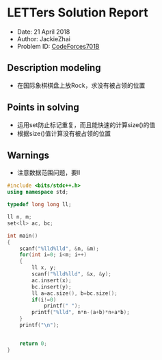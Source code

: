 # LETTers Solution Report

- Date: 21 April 2018
- Author: JackieZhai
- Problem ID: [CodeForces701B](http://codeforces.com/problemset/problem/701/B)

## Description modeling

- 在国际象棋棋盘上放Rock，求没有被占领的位置

## Points in solving

- 运用set防止标记重复，而且能快速的计算size()的值
- 根据size()值计算没有被占领的位置

## Warnings

- 注意数据范围问题，要ll

```c++
#include <bits/stdc++.h>
using namespace std;

typedef long long ll;

ll n, m;
set<ll> ac, bc;

int main()
{
    scanf("%lld%lld", &n, &m);
    for(int i=0; i<m; i++)
    {
        ll x, y;
        scanf("%lld%lld", &x, &y);
        ac.insert(x);
        bc.insert(y);
        ll a=ac.size(), b=bc.size();
        if(i!=0)
            printf(" ");
        printf("%lld", n*n-(a+b)*n+a*b);
    }
    printf("\n");


    return 0;
}
```